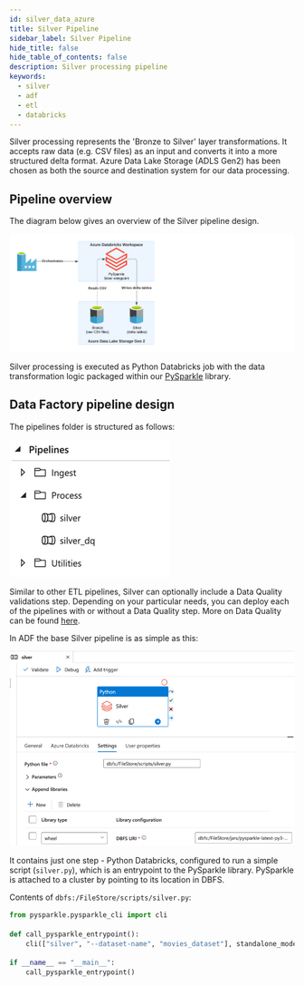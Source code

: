 ```yaml
---
id: silver_data_azure
title: Silver Pipeline
sidebar_label: Silver Pipeline
hide_title: false
hide_table_of_contents: false
description: Silver processing pipeline
keywords:
  - silver
  - adf
  - etl
  - databricks
---
```


Silver processing represents the 'Bronze to Silver' layer transformations. It accepts raw data
(e.g. CSV files) as an input and converts it into a more structured delta format.
Azure Data Lake Storage (ADLS Gen2) has been chosen as both the source and destination system for
our data processing.

## Pipeline overview

The diagram below gives an overview of the Silver pipeline design.

![ADF_SilverPipelineDesign.png](../../images/ADF_SilverPipelineDesign.png)


Silver processing is executed as Python Databricks job with the data transformation logic
packaged within our [PySparkle](../../../../common/data/pysparkle/pysparkle_quickstart.md) library.

## Data Factory pipeline design

The pipelines folder is structured as follows:

![ADF_SilverPipelinesList.png](../../images/ADF_SilverPipelinesList.png)

Similar to other ETL pipelines, Silver can optionally include a Data Quality validations step.
Depending on your particular needs, you can deploy each of the pipelines with or without a Data
Quality step. More on Data Quality can be found [here](data_quality_azure.md).

In ADF the base Silver pipeline is as simple as this:

![ADF_Silver.png](../../images/ADF_silver.png)

It contains just one step - Python Databricks, configured to run a simple script (`silver.py`),
which is an entrypoint to the PySparkle library. PySparkle is attached to a cluster by pointing
to its location in DBFS.

Contents of `dbfs:/FileStore/scripts/silver.py`:

```python
from pysparkle.pysparkle_cli import cli

def call_pysparkle_entrypoint():
    cli(["silver", "--dataset-name", "movies_dataset"], standalone_mode=False)

if __name__ == "__main__":
    call_pysparkle_entrypoint()
```
